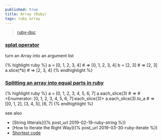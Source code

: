 ```yaml
---
published: true
title: Array (Ruby)
tags: ruby array
---
```

> [ruby-doc](https://ruby-doc.org/core-3.0.1/Array.html)

### [splat operator](https://ruby-doc.org/core-2.0.0/doc/syntax/calling_methods_rdoc.html#label-Array+to+Arguments+Conversion)

turn an Array into an argument list

{% highlight ruby %}
a = [0, 1, 2, 3, 4] # => [0, 1, 2, 3, 4]
b = [2, 3] # => [2, 3]
a.slice(*b) # => [2, 3, 4]
{% endhighlight %}


### [Splitting an array into equal parts in ruby](https://exceptionshub.com/splitting-an-array-into-equal-parts-in-ruby.html)

{% highlight ruby %}
a = [0, 1, 2, 3, 4, 5, 6, 7]
a.each_slice(3) # => #<Enumerator: [0, 1, 2, 3, 4, 5, 6, 7]:each_slice(3)>
a.each_slice(3).to_a # => [[0, 1, 2], [3, 4, 5], [6, 7]
{% endhighlight %}

see also
- [String litterals]({% post_url 2019-02-19-ruby-string %})
- [How to Iterate the Right Way]({% post_url 2019-03-30-ruby-iterate %})
- [Shortest code](2019-05-29-short-code-ruby)

